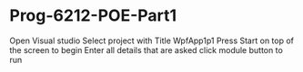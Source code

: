 # Prog-6212-POE-Part1
Open Visual studio
Select project with Title WpfApp1p1
Press Start on top of the screen to begin
Enter all details that are asked
click module button to run
